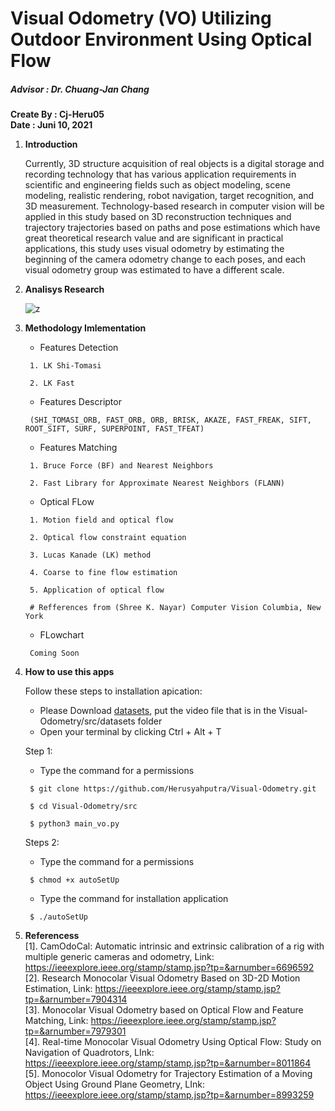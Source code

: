 # Visual Odometry (VO) Utilizing Outdoor Environment Using Optical Flow
##### Advisor : Dr. Chuang-Jan Chang
**Create By : Cj-Heru05**                                                                                                                                   
**Date : Juni 10, 2021**

1. **Introduction** 

    Currently, 3D structure acquisition of real objects is a digital storage and recording technology that has various application requirements in scientific and     engineering fields such as object modeling, scene modeling, realistic rendering, robot navigation, target recognition, and 3D measurement. Technology-based       research in computer vision will be applied in this study based on 3D reconstruction techniques and trajectory trajectories based on paths and pose               estimations which have great theoretical research value and are significant in practical applications, this study uses visual odometry by estimating the           beginning of the camera odometry change to each poses, and each visual odometry group was estimated to have a different scale.

2. **Analisys Research**

    ![z](https://user-images.githubusercontent.com/60929939/124069183-54dd9e80-da6e-11eb-8f0d-ad2467cd3dbe.png)

3. **Methodology Imlementation**
     - Features Detection
     ```
      1. LK Shi-Tomasi
      
      2. LK Fast
     ``` 
     - Features Descriptor
     ```
      (SHI_TOMASI_ORB, FAST_ORB, ORB, BRISK, AKAZE, FAST_FREAK, SIFT, ROOT_SIFT, SURF, SUPERPOINT, FAST_TFEAT)
     ``` 
     - Features Matching
     ```
      1. Bruce Force (BF) and Nearest Neighbors
      
      2. Fast Library for Approximate Nearest Neighbors (FLANN)
     ``` 
     - Optical FLow
     ```
      1. Motion field and optical flow
      
      2. Optical flow constraint equation
      
      3. Lucas Kanade (LK) method
      
      4. Coarse to fine flow estimation
      
      5. Application of optical flow

      # Refferences from (Shree K. Nayar) Computer Vision Columbia, New York
     ``` 
     - FLowchart
     ```
      Coming Soon
     ``` 
     
4. **How to use this apps**

   Follow these steps to installation apication:
     - Please Download [datasets](https://mcut-my.sharepoint.com/:f:/g/personal/m09158023_o365_mcut_edu_tw/Epup_-IDnudBgm_EUjRumkEB5K4iHOlKZRkjatFcv3fKIg?e=DxOsdE), put the video file that is in the Visual-Odometry/src/datasets folder                                                                            
     - Open your terminal by clicking Ctrl + Alt + T 
     
   Step 1:
     - Type the command for a permissions
     ```
      $ git clone https://github.com/Herusyahputra/Visual-Odometry.git
     ``` 
     ```
      $ cd Visual-Odometry/src
     ```
     ```
      $ python3 main_vo.py
     ``` 
   
   Steps 2:
     - Type the command for a permissions
     ```
      $ chmod +x autoSetUp
     ``` 
     - Type the command for installation application
     ```
      $ ./autoSetUp
     ```

5. **Referencess**                                                                                                         
    [1]. CamOdoCal: Automatic intrinsic and extrinsic calibration of a rig with multiple generic cameras and odometry, Link: https://ieeexplore.ieee.org/stamp/stamp.jsp?tp=&arnumber=6696592                                                                                         
    [2]. Research Monocolar Visual Odometry Based on 3D-2D Motion Estimation, Link: https://ieeexplore.ieee.org/stamp/stamp.jsp?tp=&arnumber=7904314         
    [3]. Monocolar Visual Odometry based on Optical Flow and Feature Matching, Link: https://ieeexplore.ieee.org/stamp/stamp.jsp?tp=&arnumber=7979301             
    [4]. Real-time Monocolar Visual Odometry Using Optical  Flow: Study on Navigation of Quadrotors, LInk: https://ieeexplore.ieee.org/stamp/stamp.jsp?tp=&arnumber=8011864                                                                                                                                       
    [5]. Monocolor Visual Odometry for Trajectory Estimation of a Moving Object Using Ground Plane Geometry, LInk: https://ieeexplore.ieee.org/stamp/stamp.jsp?tp=&arnumber=8993259
